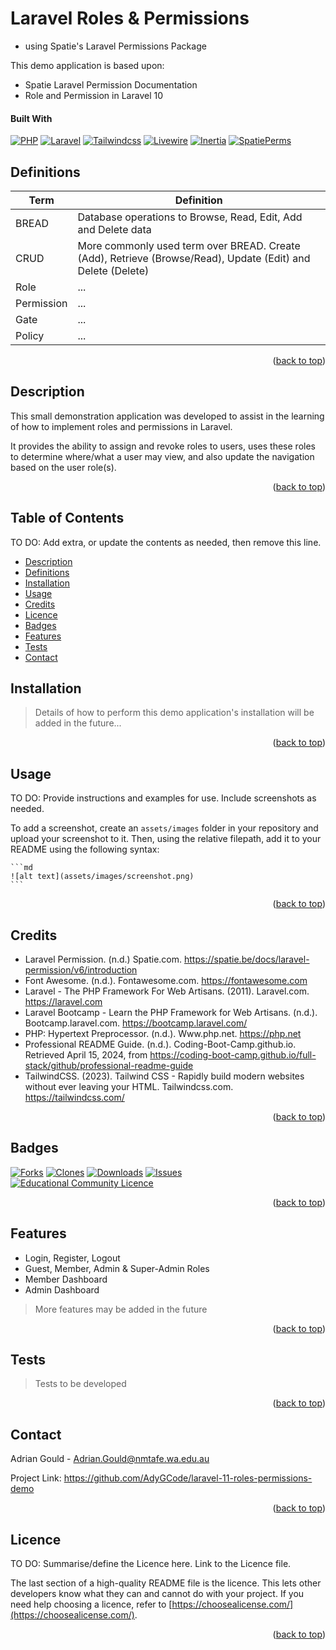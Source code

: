 # Laravel Roles & Permissions 
- using Spatie's Laravel Permissions Package
<a name="readme-top"></a>

This demo application is based upon:

- Spatie Laravel Permission Documentation
- Role and Permission in Laravel 10

#### Built With

[![PHP][Php.com]][Php-url]
[![Laravel][Laravel.com]][Laravel-url]
[![Tailwindcss][Tailwindcss.com]][Tailwindcss-url]
[![Livewire][Livewire.com]][Livewire-url]
[![Inertia][Inertia.com]][Inertia-url]
[![SpatiePerms][SpatiePerms.com]][SpatiePermsUrl]


## Definitions

| Term       | Definition                                                                                                  |
|------------|-------------------------------------------------------------------------------------------------------------|
| BREAD      | Database operations to Browse, Read, Edit, Add and Delete data                                              |
| CRUD       | More commonly used term over BREAD. Create (Add), Retrieve (Browse/Read), Update (Edit) and Delete (Delete) |
| Role       | ...                                                                                                         |
| Permission | ...                                                                                                         |
| Gate       | ...                                                                                                         |
| Policy     | ...                                                                                                         |

<p align="right">(<a href="#readme-top">back to top</a>)</p>



## Description

This small demonstration application was developed to assist in the 
learning of how to implement roles and permissions in Laravel.

It provides the ability to assign and revoke roles to users, uses these 
roles to determine where/what a user may view, and also update the 
navigation based on the user role(s).

<p align="right">(<a href="#readme-top">back to top</a>)</p>



## Table of Contents

TO DO: Add extra, or update the contents as needed, then remove this line.

- [Description](#description)
- [Definitions](#definitions)
- [Installation](#installation)
- [Usage](#usage)
- [Credits](#credits)
- [Licence](#licence)
- [Badges](#badges)
- [Features](#features)
- [Tests](#tests)
- [Contact](#contact)

## Installation

> Details of how to perform this demo application's installation will be 
> added in the future...


<p align="right">(<a href="#readme-top">back to top</a>)</p>


## Usage

TO DO: Provide instructions and examples for use. Include screenshots as 
needed.

To add a screenshot, create an `assets/images` folder in your repository and
upload your screenshot to it. Then, using the relative filepath, add it to
your README using the following syntax:

    ```md
    ![alt text](assets/images/screenshot.png)
    ```

<p align="right">(<a href="#readme-top">back to top</a>)</p>


## Credits

- Laravel Permission. (n.d.) Spatie.com. https://spatie.be/docs/laravel-permission/v6/introduction
- Font Awesome. (n.d.). Fontawesome.com. https://fontawesome.com
- Laravel - The PHP Framework For Web Artisans. (2011). Laravel.com. https://laravel.com
- Laravel Bootcamp - Learn the PHP Framework for Web Artisans. (n.d.). Bootcamp.laravel.com. https://bootcamp.laravel.com/
- PHP: Hypertext Preprocessor. (n.d.). Www.php.net. https://php.net
- Professional README Guide. (n.d.). Coding-Boot-Camp.github.io. Retrieved April 15, 2024, from https://coding-boot-camp.github.io/full-stack/github/professional-readme-guide
- TailwindCSS. (2023). Tailwind CSS - Rapidly build modern websites 
  without ever leaving your HTML. Tailwindcss.com. https://tailwindcss.com/


<p align="right">(<a href="#readme-top">back to top</a>)</p>



## Badges

<!-- PROJECT SHIELDS -->
<!--
*** I'm using markdown "reference style" links for readability.
*** Reference links are enclosed in brackets [ ] instead of parentheses ( ).
*** See the bottom of this document for the declaration of the reference variables
*** for contributors-url, forks-url, etc. This is an optional, concise syntax you may use.
*** https://www.markdownguide.org/basic-syntax/#reference-style-links
***
*** Forks, Issues and Licence Shields will NOT appear for Private Repos.
*** You may want to remove this section for this assessment.
*** Delete this block of comments once you have edited this ReadMe.
***
***
-->

[![Forks][forks-shield]][forks-url]
[![Clones][clones-shield]][clones-url]
[![Downloads][downloads-shield]][downloads-url]
[![Issues][issues-shield]][issues-url]
[![Educational Community Licence][licence-shield]][licence-url]


<p align="right">(<a href="#readme-top">back to top</a>)</p>

## Features

- Login, Register, Logout
- Guest, Member, Admin & Super-Admin Roles
- Member Dashboard
- Admin Dashboard

> More features may be added in the future

<p align="right">(<a href="#readme-top">back to top</a>)</p>

## Tests

> Tests to be developed


<p align="right">(<a href="#readme-top">back to top</a>)</p>


## Contact

Adrian Gould - Adrian.Gould@nmtafe.wa.edu.au

Project Link: https://github.com/AdyGCode/laravel-11-roles-permissions-demo

<p align="right">(<a href="#readme-top">back to top</a>)</p>



## Licence

TO DO: Summarise/define the Licence here. Link to the Licence file.

The last section of a high-quality README file is the licence. This lets other
developers know what they can and cannot do with your project. If you need
help choosing a licence, refer
to [https://choosealicense.com/](https://choosealicense.com/).


<p align="right">(<a href="#readme-top">back to top</a>)</p>



<!-- MARKDOWN LINKS & IMAGES -->
<!-- https://www.markdownguide.org/basic-syntax/#reference-style-links -->

[forks-shield]: http://img.shields.io/github/forks/adygcode/laravel-11-roles-permissions-demo.svg?style=for-the-badge
[forks-url]: https://github.com/AdyGCode/laravel-11-roles-permissions-demo/network/members

[clones-shield]: http://img.shields.io/github/forks/adygcode/laravel-11-roles-permissions-demo.svg?style=for-the-badge
[clones-url]: https://github.com/AdyGCode/laravel-11-roles-permissions-demo/network/members

[downloads-shield]: http://img.shields.io/github/downloads/adygcode/laravel-11-roles-permissions-demo.svg?style=for-the-badge
[downloads-url]: https://github.com/AdyGCode/laravel-11-roles-permissions-demo/network/members

[issues-shield]: http://img.shields.io/github/issues/adygcode/laravel-11-roles-permissions-demo.svg?style=for-the-badge
[issues-url]: https://github.com/adygcode/laravel-11-roles-permissions-demo/issues

[licence-shield]: https://img.shields.io/github/license/adygcode/laravel-11-roles-permissions-demo.svg?style=for-the-badge
[licence-url]: https://github.com/adygcode/laravel-11-roles-permissions-demo/blob/main/License.md

[product-screenshot]: images/screenshot.png

[Laravel.com]: https://img.shields.io/badge/Laravel-FF2D20?style=for-the-badge&logo=laravel&logoColor=white
[Laravel-url]: https://laravel.com

[Tailwindcss.com]: https://img.shields.io/badge/Tailwindcss-06B6D4?style=for-the-badge&logo=tailwindcss&logoColor=white
[Tailwindcss-url]: https://tailwindcss.com

[Livewire.com]: https://img.shields.io/badge/Livewire-4E56A6?style=for-the-badge&logo=livewire&logoColor=white
[Livewire-url]: https://livewire.laravel.com

[Inertia.com]: https://img.shields.io/badge/Inertia-9553E9?style=for-the-badge&logo=inertia&logoColor=white
[Inertia-url]: https://inertiajs.com

[Php.com]: https://img.shields.io/badge/Php-777BB4?style=for-the-badge&logo=php&logoColor=white
[Php-url]: https://inertiajs.com

[SpatiePerms.com]: https://img.shields.io/badge/Spatie-777BB4?style=for-the-badge&logo=php&logoColor=white
[SpatiePermsUrl]: https://github.com/spatie/laravel-permission
